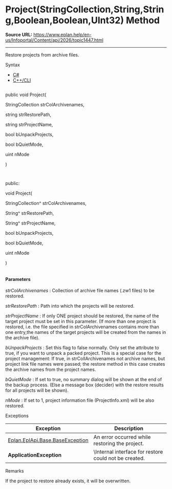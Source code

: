 # Project(StringCollection,String,String,Boolean,Boolean,UInt32) Method

**Source URL:** https://www.eplan.help/en-us/Infoportal/Content/api/2026/topic1447.html

---

Restore projects from archive files.

Syntax

- [C#](#i-syntax-CS)
- [C++/CLI](#i-syntax-CPP2005)

```
```
public void Project( 

   StringCollection strColArchivenames,

   string strRestorePath,

   string strProjectName,

   bool bUnpackProjects,

   bool bQuietMode,

   uint nMode

)
```
```

```
```
public:

void Project( 

   StringCollection^ strColArchivenames,

   String^ strRestorePath,

   String^ strProjectName,

   bool bUnpackProjects,

   bool bQuietMode,

   uint nMode

)
```
```

#### Parameters

*strColArchivenames*
:   Collection of archive file names (.zw1 files) to be restored.

*strRestorePath*
:   Path into which the projects will be restored.

*strProjectName*
:   If only ONE project should be restored, the name of the target project must be set in this parameter. (If more than one project is restored, i.e. the file specified in strColArchivenames contains more than one entry,the names of the target projects will be created from the names in the archive file).

*bUnpackProjects*
:   Set this flag to false normally. Only set the attribute to true, if you want to unpack a packed project. This is a special case for the project management\: If true, in strCollArchivenames not archive names, but project link file names were passed; the restore method in this case creates the archive names from the project names.

*bQuietMode*
:   If set to true, no summary dialog will be shown at the end of the backup process. (Else a message box (decider) with the restore results for all projects will be shown).

*nMode*
:   If set to 1, project information file (ProjectInfo.xml) will be also restored.

Exceptions

| Exception | Description |
| --- | --- |
| [Eplan.EplApi.Base.BaseException](Eplan.EplApi.Baseu~Eplan.EplApi.Base.BaseException.html) | An error occurred while restoring the project. |
| **ApplicationException** | \Internal interface for restore could not be created. |

Remarks

If the project to restore already exists, it will be overwritten.
